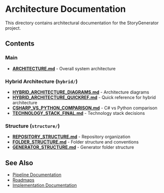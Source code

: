 # Architecture Documentation

This directory contains architectural documentation for the StoryGenerator project.

## Contents

### Main
- **[ARCHITECTURE.md](ARCHITECTURE.md)** - Overall system architecture

### Hybrid Architecture (`hybrid/`)
- **[HYBRID_ARCHITECTURE_DIAGRAMS.md](hybrid/HYBRID_ARCHITECTURE_DIAGRAMS.md)** - Architecture diagrams
- **[HYBRID_ARCHITECTURE_QUICKREF.md](hybrid/HYBRID_ARCHITECTURE_QUICKREF.md)** - Quick reference for hybrid architecture
- **[CSHARP_VS_PYTHON_COMPARISON.md](hybrid/CSHARP_VS_PYTHON_COMPARISON.md)** - C# vs Python comparison
- **[TECHNOLOGY_STACK_FINAL.md](hybrid/TECHNOLOGY_STACK_FINAL.md)** - Technology stack decisions

### Structure (`structure/`)
- **[REPOSITORY_STRUCTURE.md](structure/REPOSITORY_STRUCTURE.md)** - Repository organization
- **[FOLDER_STRUCTURE.md](structure/FOLDER_STRUCTURE.md)** - Folder structure and conventions
- **[GENERATOR_STRUCTURE.md](structure/GENERATOR_STRUCTURE.md)** - Generator folder structure

## See Also
- [Pipeline Documentation](../PrismQ/Pipeline/)
- [Roadmaps](../roadmaps/)
- [Implementation Documentation](../implementation/)
